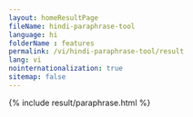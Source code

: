 ```yaml
---
layout: homeResultPage
fileName: hindi-paraphrase-tool
language: hi
folderName : features
permalink: /vi/hindi-paraphrase-tool/result
lang: vi
nointernationalization: true
sitemap: false
---
```

{% include result/paraphrase.html %}

<script src="/js/result/paraprashing.js" data-foldername="{{page.folderName}}" data-lang="{{page.lang}}"></script>